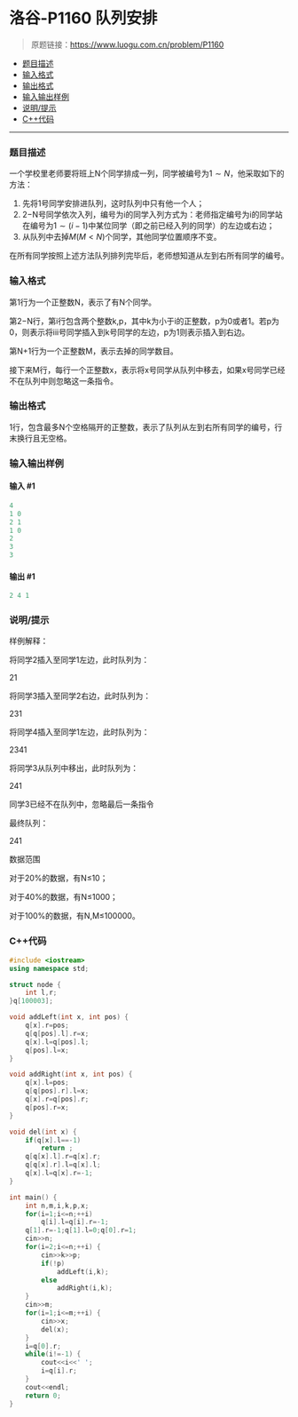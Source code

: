 # 洛谷-P1160 队列安排

> 原题链接：https://www.luogu.com.cn/problem/P1160

- [题目描述](#题目描述)
- [输入格式](#输入格式)
- [输出格式](#输出格式)
- [输入输出样例](#输入输出样例)
- [说明/提示](#说明/提示)
- [C++代码](#C++代码)

---

### <a name="题目描述">题目描述</a>

一个学校里老师要将班上N个同学排成一列，同学被编号为$1\sim N$，他采取如下的方法：

1. 先将1号同学安排进队列，这时队列中只有他一个人；
2. 2−N号同学依次入列，编号为i的同学入列方式为：老师指定编号为i的同学站在编号为$1\sim (i -1)$中某位同学（即之前已经入列的同学）的左边或右边；
3. 从队列中去掉$M(M<N)$个同学，其他同学位置顺序不变。

在所有同学按照上述方法队列排列完毕后，老师想知道从左到右所有同学的编号。

### <a name="输入格式">输入格式</a>

第1行为一个正整数N，表示了有N个同学。

第2−N行，第i行包含两个整数k,p，其中k为小于i的正整数，p为0或者1。若p为0，则表示将iii号同学插入到k号同学的左边，p为1则表示插入到右边。

第N+1行为一个正整数M，表示去掉的同学数目。

接下来M行，每行一个正整数x，表示将x号同学从队列中移去，如果x号同学已经不在队列中则忽略这一条指令。

### <a name="输出格式">输出格式</a>

1行，包含最多N个空格隔开的正整数，表示了队列从左到右所有同学的编号，行末换行且无空格。

### <a name="输入输出样例">输入输出样例</a>

#### 输入 #1

```c++
4
1 0
2 1
1 0
2
3
3
```

#### 输出 #1

```c++
2 4 1
```

### <a name="说明/提示">说明/提示</a>

样例解释：

将同学2插入至同学1左边，此时队列为：

21

将同学3插入至同学2右边，此时队列为：

231

将同学4插入至同学1左边，此时队列为：

2341

将同学3从队列中移出，此时队列为：

241

同学3已经不在队列中，忽略最后一条指令

最终队列：

241

数据范围

对于20%的数据，有N≤10；

对于40%的数据，有N≤1000；

对于100%的数据，有N,M≤100000。

### <a name="C++代码">C++代码</a>

```c++
#include <iostream>
using namespace std;

struct node {
    int l,r;
}q[100003];

void addLeft(int x, int pos) {
    q[x].r=pos;
    q[q[pos].l].r=x;
    q[x].l=q[pos].l;
    q[pos].l=x;
}

void addRight(int x, int pos) {
    q[x].l=pos;
    q[q[pos].r].l=x;
    q[x].r=q[pos].r;
    q[pos].r=x;
}

void del(int x) {
    if(q[x].l==-1)
        return ;
    q[q[x].l].r=q[x].r;
    q[q[x].r].l=q[x].l;
    q[x].l=q[x].r=-1;
}

int main() {
    int n,m,i,k,p,x;
    for(i=1;i<=n;++i)
        q[i].l=q[i].r=-1;
    q[1].r=-1;q[1].l=0;q[0].r=1;
    cin>>n;
    for(i=2;i<=n;++i) {
        cin>>k>>p;
        if(!p)
            addLeft(i,k);
        else
            addRight(i,k);
    }
    cin>>m;
    for(i=1;i<=m;++i) {
        cin>>x;
        del(x);
    }
    i=q[0].r;
    while(i!=-1) {
        cout<<i<<' ';
        i=q[i].r;
    }
    cout<<endl;
    return 0;
}
```

